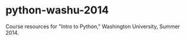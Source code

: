 python-washu-2014
=================

Course resources for "Intro to Python," Washington University, Summer 2014.
